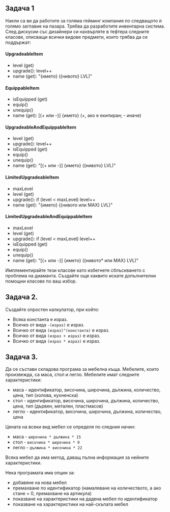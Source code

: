 ## Задача 1

Наели са ви да работите за голяма гейминг компания по следващото ѝ голямо заглавие на пазара. Трябва да разработите инвентарна система. След дискусии със дизайнери си нахвърляте в тефтера следните класове, описващи всички видове предмети, които трябва да се поддържат:

#### UpgradeableItem

* level (get)
* upgrade(): level++
* name (get): "{името} ({нивото} LVL)"

#### EquippableItem

* isEquipped (get)
* equip()
* unequip()
* name (get): [{+ или -}] {името} (+, ако е екипиран; - иначе)

#### UpgradeableAndEquippableItem

* level (get)
* upgrade(): level++
* isEquipped (get)
* equip()
* unequip()
* name (get): "[{+ или -}] {името} ({нивото} LVL)"

#### LimitedUpgradeableItem

* maxLevel
* level (get)
* upgrade(): if (level < maxLevel) level++
* name (get): "{името} ({нивото или MAX} LVL)"

#### LimitedUpgradeableAndEquippableItem

* maxLevel
* level (get)
* upgrade(): if (level < maxLevel) level++
* isEquipped (get)
* equip()
* unequip()
* name (get): "[{+ или -}] {името} ({нивото* или MAX} LVL)"

Имплементирайте тези класове като избегнете сблъскването с проблема на диаманта. Създайте още каквито искате допълнителни помощни класове по ваш избор.

## Задача 2.

Създайте опростен калкулатор, при който:

* Всяка константа е израз.
* Всичко от вида `-(израз)` е израз.
* Всичко от вида `(израз)^(константа)` е израз.
* Всичко от вида `(израз + израз)` е израз.
* Всичко от вида `(израз * израз)` е израз.

## Задача 3.

Да се състави складова програма за мебелна къща. Мебелите, които произвежда, са маса, стол и легло. Мебелите имат следните характеристики:

 - маса - идентификатор, височина, широчина, дължина, количество, цена, тип (холова, кухненска)
 - стол - идентификатор, височина, широчина, дължина, количество, цена, тип (дървен, метален, пластмасов)
 - легло - идентификатор, височина, широчина, дължина, количество, цена

 Цената на всеки вид мебел се определя по следния начин:
 - маса - `широчина * дължина * 15`
 - стол - `височина * широчина * 9`
 - легло - `дължина * височина * 22` 

 Всяка мебел да има метод, даващ пълна информация за нейните характеристики.
 
 Нека програмата има опции за:
 - добавяне на нова мебел
 - премахване по идентификатор (намаляване на количеството, а ако стане = 0, премахване на артикула)
 - показване на характеристики на дадена мебел по идентификатор
 - показване на характеристики на най-скъпата мебел
